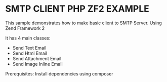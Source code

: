 # SMTP CLIENT PHP ZF2 EXAMPLE

This sample demonstrates how to make basic client to SMTP Server.
Using Zend Framework 2

It has 4 main classes:
- Send Text Email
- Send Html Email
- Send Attachment Email
- Send Image Inline Email

Prerequisites:
Install dependencies using composer
